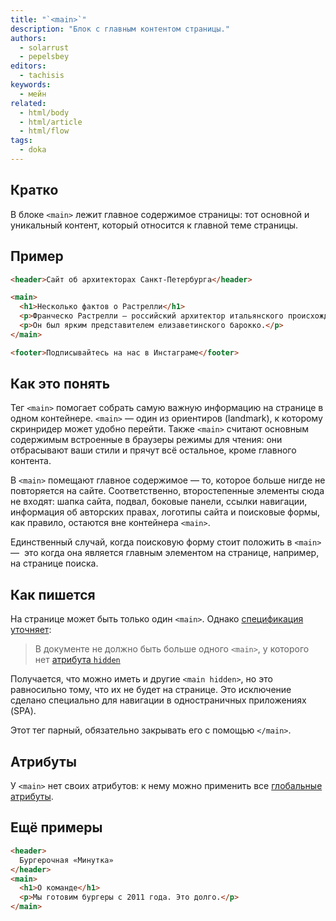 ```yaml
---
title: "`<main>`"
description: "Блок с главным контентом страницы."
authors:
  - solarrust
  - pepelsbey
editors:
  - tachisis
keywords:
  - мейн
related:
  - html/body
  - html/article
  - html/flow
tags:
  - doka
---
```


## Кратко

В блоке `<main>` лежит главное содержимое страницы: тот основной и уникальный контент, который относится к главной теме страницы.

## Пример

```html
<header>Сайт об архитекторах Санкт-Петербурга</header>

<main>
  <h1>Несколько фактов о Растрелли</h1>
  <p>Франческо Растрелли — российский архитектор итальянского происхождения.</p>
  <p>Он был ярким представителем елизаветинского барокко.</p>
</main>

<footer>Подписывайтесь на нас в Инстаграме</footer>
```

## Как это понять

Тег `<main>` помогает собрать самую важную информацию на странице в одном контейнере. `<main>` — один из ориентиров (landmark), к которому скринридер может удобно перейти. Также `<main>` считают основным содержимым встроенные в браузеры режимы для чтения: они отбрасывают ваши стили и прячут всё остальное, кроме главного контента.

В `<main>` помещают главное содержимое — то, которое больше нигде не повторяется на сайте. Соответственно, второстепенные элементы сюда не входят: шапка сайта, подвал, боковые панели, ссылки навигации, информация об авторских правах, логотипы сайта и поисковые формы, как правило, остаются вне контейнера `<main>`.

Единственный случай, когда поисковую форму стоит положить в `<main>` —  это когда она является главным элементом на странице, например, на странице поиска.

## Как пишется

На странице может быть только один `<main>`. Однако [спецификация уточняет](https://html.spec.whatwg.org/multipage/grouping-content.html#the-main-element):

> В документе не должно быть больше одного `<main>`, у которого нет [атрибута `hidden`](/html/hidden/)

Получается, что можно иметь и другие `<main hidden>`, но это равносильно тому, что их не будет на странице. Это исключение сделано специально для навигации в одностраничных приложениях (SPA).

Этот тег парный, обязательно закрывать его с помощью `</main>`.

## Атрибуты

У `<main>` нет своих атрибутов: к нему можно применить все [глобальные атрибуты](/html/global-attrs/).

## Ещё примеры

```html
<header>
  Бургерочная «Минутка»
</header>
<main>
  <h1>О команде</h1>
  <p>Мы готовим бургеры с 2011 года. Это долго.</p>
</main>
```
